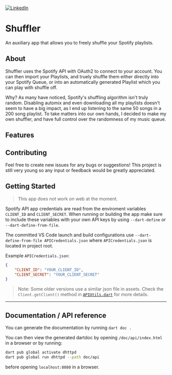[![LinkedIn](https://img.shields.io/badge/-LinkedIn-black.svg?style=for-the-badge&logo=linkedin&colorB=555)](www.linkedin.com/in/andreas-nicolaou-a11009164)

# Shuffler

An auxiliary app that allows you to freely shuffle your Spotify playlists.

## About

Shuffler uses the Spotify API with OAuth2 to connect to your account. You can then import your Playlists, and truely shuffle them either directly into your Spotify Queue, or into an automatically generated Playlist which you can play with shuffle off.

Why?
As many have noticed, Spotify's shuffling algorithm isn't truly random. Disabling automix and even downloading all my playlists doesn't seem to have a big impact, as I end up listening to the same 50 songs in a 200 song playlist. To take matters into our own hands, I decided to make my own shuffler, and have full control over the randomness of my music queue.

## Features

## Contributing

Feel free to create new issues for any bugs or suggestions! This project is still very young so any input or feedback would be greatly appreciated.

## Getting Started

> This app does not work on web at the moment.

Spotify API app credentials are read from the enviroment variables `CLIENT_ID` and `CLIENT_SECRET`. When running or building the app make sure to include these variables with your own API keys by using `--dart-define` or `--dart-define-from-file`.

The committed VS Code launch and build configurations use `--dart-define-from-file APICredentials.json` where `APICredentials.json` is located in project root.

Example `APICredentials.json`:

```json
{
    "CLIENT_ID": "YOUR_CLIENT_ID",
    "CLIENT_SECRET": "YOUR_CLIENT_SECRET"
}
```

> Note: Some older versions use a similar json file in assets. Check the `Client.getClient()` method in [`APIUtils.dart`](lib/api_utils.dart) for more details.
---

## Documentation / API reference

You can generate the documentation by running `dart doc .`

You can then view the generated dartdoc by opening `/doc/api/index.html` in a browser or by running:

```bash
dart pub global activate dhttpd
dart pub global run dhttpd --path doc/api
```

before opening `localhost:8080` in a browser.
